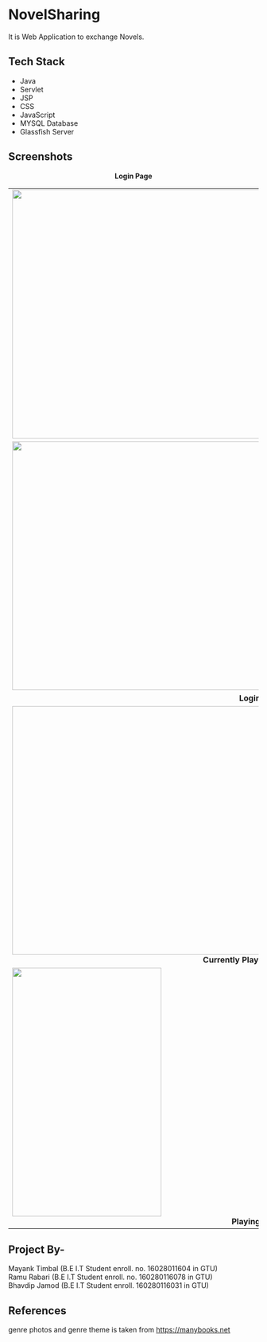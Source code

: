 # NovelSharing
It is Web Application to exchange Novels.


## Tech Stack
- Java
-	Servlet
-	JSP
-	CSS
-	JavaScript
-	MYSQL Database
-	Glassfish Server



## Screenshots
<table>
  <tr>
 <td><img height="500" width="1000" src="https://i.ibb.co/JqvkyNd/Screenshot-26.png" /></td>
     </tr>
  
  <tr>
    <center><b>Login Page</b></center>
  </tr>
  
   <tr>
 <td><img height="500" width="1000" src="https://i.ibb.co/gPHg84s/Screenshot-25.png" /></td>
     </tr>
     <tr></tr> <tr></tr> 
   <tr><td>  <center><b>Login Page</b></center></td></tr>
  
  <tr>  <td><img height="500" width="500"  /><br /><center><b>Currently Playing Notification</b></center></td>
    
</tr>
 <tr>
 <td><img height="500" width="300" src="https://images-na.ssl-images-amazon.com/images/I/81Mej7sMbeL._SY600_.png" /><br /><center><b>Playing Screen</b></center></td>

    
</tr>
    

    
</table>

## Project By-
Mayank Timbal
(B.E I.T Student enroll. no. 16028011604 in GTU)<br>
Ramu Rabari
(B.E I.T Student enroll. no. 160280116078 in GTU)<br>
Bhavdip Jamod
(B.E I.T Student enroll. 160280116031 in GTU)<br>


## References
genre photos and genre theme is taken from https://manybooks.net

